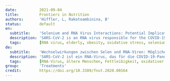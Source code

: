 ```yaml
---
date:          2021-09-04
title:         Frontiers in Nutrition
authors:       'Hiffler, L, Rakotoambinina, B'
status:        default
en:
  subtitle:    'Selenium and RNA Virus Interactions: Potential Implications for SARS-CoV-2 Infection (COVID-19)'
  description: 'SARS-CoV-2 is an RNA virus responsible for the COVID-19 pandemic that already claimed more than 340,000 lives worldwide as of May 23, 2020, the majority of which are elderly. Selenium (Se), a natural trace element, has a key and complex role in the immune system. It is well-documented that Se deficiency is associated with higher susceptibility to RNA viral infections and more severe disease outcome. In this article, we firstly present evidence on how Se deficiency promotes mutations, replication and virulence of RNA viruses. Next, we review how Se might be beneficial via restoration of host antioxidant capacity, reduction of apoptosis and endothelial cell damages as well as platelet aggregation. It also appears that low Se status is a common finding in conditions considered at risk of severe COVID-19, especially in the elderly. Finally, we present a rationale for Se use at different stages of COVID-19. Se has been overlooked but may have a significant place in COVID-19 spectrum management, particularly in vulnerable elderly, and might represent a game changer in the global response to COVID-19.'
  tags:        [RNA virus, elderly, obesity, oxidative stress, selenium, thioredoxin reductase]
de:
  subtitle:    'Wechselwirkungen zwischen Selen und RNA-Viren: Mögliche Auswirkungen auf die SARS-CoV-2-Infektion (COVID-19)'
  description: 'SARS-CoV-2 ist ein RNA-Virus, das für die COVID-19-Pandemie verantwortlich ist, die bis zum 23. Mai 2020 weltweit bereits mehr als 340.000 Todesopfer gefordert hat, von denen die meisten ältere Menschen sind. Selen (Se), ein natürliches Spurenelement, spielt eine wichtige und komplexe Rolle für das Immunsystem. Es ist gut dokumentiert, dass Se-Mangel mit einer höheren Anfälligkeit für RNA-Virusinfektionen und einem schwereren Krankheitsverlauf verbunden ist. In diesem Artikel präsentieren wir zunächst Belege dafür, wie Se-Mangel Mutationen, Replikation und Virulenz von RNA-Viren fördert. Anschließend wird untersucht, wie Se durch die Wiederherstellung der antioxidativen Kapazität des Wirts, die Verringerung der Apoptose und der Schädigung der Endothelzellen sowie der Thrombozytenaggregation von Nutzen sein könnte. Es zeigt sich auch, dass ein niedriger Se-Status ein häufiger Befund bei Erkrankungen ist, die als Risiko für schwere COVID-19 gelten, insbesondere bei älteren Menschen. Schließlich stellen wir eine Begründung für den Einsatz von Se in verschiedenen Stadien von COVID-19 vor. Se wurde bisher übersehen, könnte aber einen wichtigen Platz im Management des COVID-19-Spektrums einnehmen, insbesondere bei gefährdeten älteren Menschen, und könnte einen Wendepunkt in der globalen Antwort auf COVID-19 darstellen.' 
  tags:        [RNA-Virus, ältere Menschen, Fettleibigkeit, oxidativer Stress, Selen, Thioredoxin-Reduktase]
group:         'Treatments'
credit:        https://doi.org/10.3389/fnut.2020.00164
---
```

